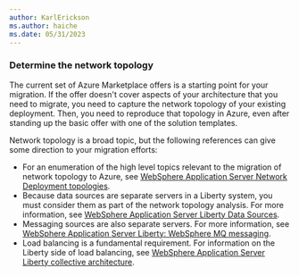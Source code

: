 ```yaml
---
author: KarlErickson
ms.author: haiche
ms.date: 05/31/2023
---
```


### Determine the network topology

The current set of Azure Marketplace offers is a starting point for your migration. If the offer doesn't cover aspects of your architecture that you need to migrate, you need to capture the network topology of your existing deployment. Then, you need to reproduce that topology in Azure, even after standing up the basic offer with one of the solution templates.

Network topology is a broad topic, but the following references can give some direction to your migration efforts:

* For an enumeration of the high level topics relevant to the migration of network topology to Azure, see [WebSphere Application Server Network Deployment topologies](https://www.ibm.com/docs/mpf/7.1.0?topic=runtimes-websphere-application-server-network-deployment-topologies).
* Because data sources are separate servers in a Liberty system, you must consider them as part of the network topology analysis. For more information, see [WebSphere Application Server Liberty Data Sources](https://www.ibm.com/docs/was-liberty/base?topic=liberty-configuring-relational-database-connectivity-in).
* Messaging sources are also separate servers. For more information, see [WebSphere Application Server Liberty: WebSphere MQ messaging](https://www.ibm.com/docs/was-liberty/base?topic=configuration-wmqjmsclient).
* Load balancing is a fundamental requirement. For information on the Liberty side of load balancing, see [WebSphere Application Server Liberty collective architecture](https://www.ibm.com/docs/was-liberty/base?topic=SSEQTP_liberty/com.ibm.websphere.wlp.zseries.doc/ae/cwlp_collective_arch.html).
